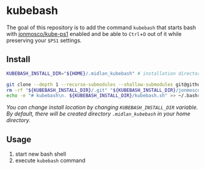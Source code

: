 # kubebash

The goal of this repository is to add the command `kubebash` that starts bash with [jonmosco/kube-ps1](https://github.com/jonmosco/kube-ps1) enabled and be able to `Ctrl`+`D` out of it while preserving your `$PS1` settings.

## Install

```bash
KUBEBASH_INSTALL_DIR="${HOME}/.midlan_kubebash" # installation directory

git clone --depth 1 --recurse-submodules --shallow-submodules git@github.com:midlan/kubebash.git "${KUBEBASH_INSTALL_DIR}"
rm -rf "${KUBEBASH_INSTALL_DIR}/.git" "${KUBEBASH_INSTALL_DIR}/jonmosco_kube-ps1/.git" # remove git metadata folders
echo -e "# kubebash\n. ${KUBEBASH_INSTALL_DIR}/kubebash.sh" >> ~/.bashrc
```
_You can change install location by changing `KUBEBASH_INSTALL_DIR` variable. By default, there will be created directory `.midlan_kubebash` in your home directory._

## Usage
1. start new bash shell
2. execute `kubebash` command
